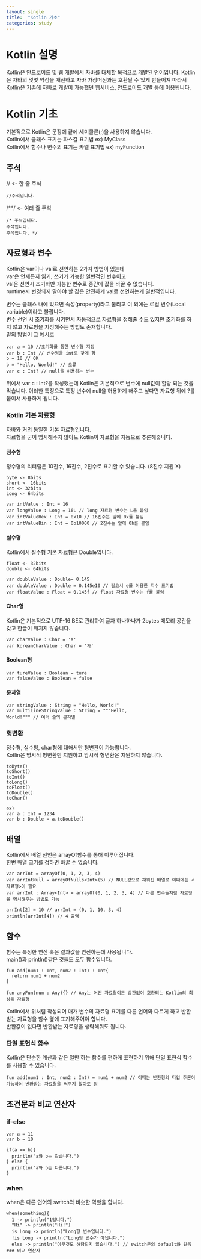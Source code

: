 ```yaml
---
layout: single
title:  "Kotlin 기초"
categories: study
---
```


# Kotlin 설명
Kotlin은 안드로이드 및 웹 개발에서 자바를 대체할 목적으로 개발된 언어입니다.
Kotlin은 자바의 몇몇 약점을 개선하고 자바 가상머신과는 호환될 수 있게 만들어져 따라서 Kotlin은 기존에 자바로 개발이 가능했던 웹서비스, 안드로이드 개발 등에 이용됩니다.

# Kotlin 기초   
기본적으로 Kotlin은 문장에 끝에 세미콜론(;)을 사용하지 않습니다.   
Kotlin에서 클래스 표기는 파스칼 표기법 ex) MyClass   
Kotlin에서 함수나 변수의 표기는 카멜 표기법 ex) myFunction   
## 주석   
// <- 한 줄 주석
```
//주석입니다.
```
/**/ <- 여러 줄 주석
```
/* 주석입니다.
주석입니다.
주석입니다. */
```
## 자료형과 변수   
Kotlin은 var이나 val로 선언하는 2가지 방법이 있는데    
var은 언제든지 읽기, 쓰기가 가능한 일반적인 변수이고   
val은 선언시 초기화만 가능한 변수로 중간에 값을 바꿀 수 없습니다.   
runtime시 변경되지 말아야 할 값은 안전하게 val로 선언하는게 일반적입니다.   

변수는 클래스 내에 있으면 속성(property)라고 불리고 이 외에는 로컬 변수(Local variable)이라고 불립니다.   
변수 선언 시 초기화를 시키면서 자동적으로 자료형을 정해줄 수도 있지만 초기화를 하지 않고 자료형을 지정해주는 방법도 존재합니다.   
밑의 방법이 그 예시로   
```
var a = 10 //초기화를 통한 변수형 지정
var b : Int // 변수형을 int로 갖게 함
b = 10 // OK
b = "Hello, World!" // 오류
var c : Int? // null을 허용하는 변수
```
위에서 var c : Int?를 작성했는데 Kotlin은 기본적으로 변수에 null값이 할당 되는 것을 막습니다. 이러한 특징으로 특정 변수에 null을 허용하게 해주고 싶다면 자료형 뒤에 ?를 붙여서 사용하게 됩니다.   

### Kotlin 기본 자료형
자바와 거의 동일한 기본 자료형입니다.   
자료형을 굳이 명시해주지 않아도 Kotlin이 자료형을 자동으로 추론해줍니다.   
#### 정수형   
정수형의 리터럴은 10진수, 16진수, 2진수로 표기할 수 있습니다. (8진수 지원 X)
```
byte <- 8bits
short <- 16bits
int <- 32bits
Long <- 64bits

var intValue : Int = 16
var longValue : Long = 16L // long 자료형 변수는 L을 붙임
var intValueHex : Int = 0x10 // 16진수는 앞에 0x를 붙임
var intValueBin : Int = 0b10000 // 2진수는 앞에 0b를 붙임
```
#### 실수형   
Kotlin에서 실수형 기본 자료형은 Double입니다.   
```
float <- 32bits
double <- 64bits

var doubleValue : Double= 0.145
var doubleValue : Double = 0.145e10 // 필요시 e를 이용한 지수 표기법
var floatValue : Float = 0.145f // float 자료형 변수는 f를 붙임
```
#### Char형
Kotlin은 기본적으로 UTF-16 BE로 관리하여 글자 하나하나가 2bytes 메모리 공간을 갖고 한글이 깨지지 않습니다.
```
var charValue : Char = 'a'
var koreanCharValue : Char = '가'
```
#### Boolean형
```
var tureValue : Boolean = ture
var falseValue : Boolean = false
```
#### 문자열
```
var stringValue : String = "Hello, World!"
var multiLineStringValue : String = """Hello,
World!""" // 여러 줄의 문자열
```
### 형변환
정수형, 실수형, char형에 대해서만 형변환이 가능합니다.   
Kotlin은 명시적 형변환만 지원하고 암시적 형변환은 지원하지 않습니다.
```
toByte()
toShort()
toInt()
toLong()
toFloat()
toDouble()
toChar()

ex)
var a : Int = 1234
var b : Double = a.toDouble()
```
## 배열
Kotlin에서 배열 선언은 arrayOf함수를 통해 이루어집니다.   
한번 배열 크기를 정하면 바꿀 수 없습니다.   
```
var arrInt = arrayOf(0, 1, 2, 3, 4)
var arrIntNull = arrayOfNulls<Int>(5) // NULL값으로 채워진 배열로 이때에는 <자료형>이 필요
var arrInt : Array<Int> = arrayOf(0, 1, 2, 3, 4) // 다른 변수들처럼 자료형을 명시해주는 방법도 가능

arrInt[2] = 10 // arrInt = (0, 1, 10, 3, 4)
println(arrInt[4]) // 4 출력
```

## 함수
함수는 특정한 연산 혹은 결과값을 연산하는데 사용됩니다.   
main()과 println()같은 것들도 모두 함수입니다.   
```
fun add(num1 : Int, num2 : Int) : Int{
  return num1 + num2
}

fun anyFun(num : Any){} // Any는 어떤 자료형이든 상관없이 호환되는 Kotlin의 최상위 자료형
```
Kotlin에서 위처럼 작성되어 매개 변수의 자료형 표기를 다른 언어와 다르게 하고 반환받는 자료형을 함수 옆에 표기해주어야 합니다.   
반환값이 없다면 반환받는 자료형을 생략해줘도 됩니다.
### 단일 표현식 함수
Kotlin은 단순한 계산과 같은 일만 하는 함수를 편하게 표현하기 위해 단일 표현식 함수를 사용할 수 있습니다.   
```
fun add(num1 : Int, num2 : Int) = num1 + num2 // 이때는 반환형의 타입 추론이 가능하여 반환받는 자료형을 써주지 않아도 됨
```

## 조건문과 비교 연산자
### if-else
```
var a = 11
var b = 10

if(a == b){
  println("a와 b는 같습니다.")
} else {
  println("a와 b는 다릅니다.")
}
```
### when
when은 다른 언어의 switch와 비슷한 역할을 합니다.
```
when(something){
  1 -> println("1입니다.")
  "Hi" -> println("Hi!")
  is Long -> println("Long형 변수입니다.")
  !is Long -> println("Long형 변수가 아닙니다.")
  else -> println("아무것도 해당되지 않습니다.") // switch문의 default와 같음
### 비교 연산자
